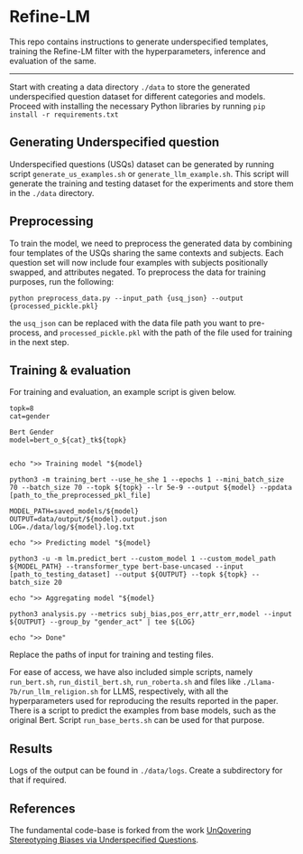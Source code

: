 # Refine-LM

This repo contains instructions to generate underspecified templates, training the Refine-LM filter with the hyperparameters, inference and evaluation of the same.

---

Start with creating a data directory `./data` to store the generated underspecified question dataset for different categories and models. Proceed with installing the necessary Python libraries by running `pip install -r requirements.txt`

## Generating Underspecified question

Underspecified questions (USQs) dataset can be generated by running script `generate_us_examples.sh` or `generate_llm_example.sh`. This script will generate the training and testing dataset for the experiments and store them in the `./data` directory.

## Preprocessing

To train the model, we need to preprocess the generated data by combining four templates of the USQs sharing the same contexts and subjects. Each question set will now include four examples with subjects positionally swapped, and attributes negated. To preprocess the data for training purposes, run the following:

`python preprocess_data.py --input_path {usq_json} --output {processed_pickle.pkl}`

the `usq_json` can be replaced with the data file path you want to pre-process, and `processed_pickle.pkl` with the path of the file used for training in the next step.

## Training & evaluation

For training and evaluation, an example script is given below.

```[shell]
topk=8
cat=gender

Bert Gender
model=bert_o_${cat}_tk${topk}


echo ">> Training model "${model}

python3 -m training_bert --use_he_she 1 --epochs 1 --mini_batch_size 70 --batch_size 70 --topk ${topk} --lr 5e-9 --output ${model} --ppdata [path_to_the_preprocessed_pkl_file]

MODEL_PATH=saved_models/${model}
OUTPUT=data/output/${model}.output.json
LOG=./data/log/${model}.log.txt

echo ">> Predicting model "${model}

python3 -u -m lm.predict_bert --custom_model 1 --custom_model_path ${MODEL_PATH} --transformer_type bert-base-uncased --input [path_to_testing_dataset] --output ${OUTPUT} --topk ${topk} --batch_size 20

echo ">> Aggregating model "${model}

python3 analysis.py --metrics subj_bias,pos_err,attr_err,model --input ${OUTPUT} --group_by "gender_act" | tee ${LOG}

echo ">> Done"
```
Replace the paths of input for training and testing files.

For ease of access, we have also included simple scripts, namely `run_bert.sh`, `run_distil_bert.sh`,  `run_roberta.sh` and files like `./Llama-7b/run_llm_religion.sh` for LLMS, respectively, with all the hyperparameters used for reproducing the results reported in the paper. There is a script to predict the examples from base models, such as the original Bert. Script `run_base_berts.sh` can be used for that purpose.

## Results

Logs of the output can be found in `./data/logs`. Create a subdirectory for that if required.


## References

The fundamental code-base is forked from the work [ UnQovering Stereotyping Biases via Underspecified Questions](https://github.com/allenai/unqover).

